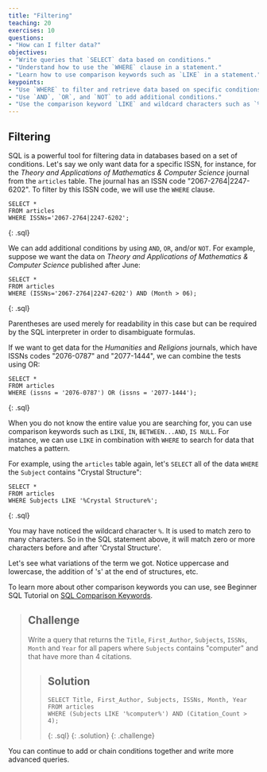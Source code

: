 ```yaml
---
title: "Filtering"
teaching: 20
exercises: 10
questions:
- "How can I filter data?"
objectives:
- "Write queries that `SELECT` data based on conditions."
- "Understand how to use the `WHERE` clause in a statement."
- "Learn how to use comparison keywords such as `LIKE` in a statement."
keypoints:
- "Use `WHERE` to filter and retrieve data based on specific conditions."
- "Use `AND`, `OR`, and `NOT` to add additional conditions."
- "Use the comparison keyword `LIKE` and wildcard characters such as `%` to match patterns."
---
```


## Filtering

SQL is a powerful tool for filtering data in databases based on a set of conditions. Let's say we only want data for a specific ISSN, for instance, for the _Theory and Applications of Mathematics & Computer Science_ journal from the `articles` table. The journal has an ISSN code "2067-2764|2247-6202".  To filter by this ISSN code, we will use the `WHERE` clause.

~~~
SELECT *
FROM articles
WHERE ISSNs='2067-2764|2247-6202';
~~~
{: .sql}


We can add additional conditions by using `AND`, `OR`, and/or `NOT`. For example, suppose we want the data on _Theory and Applications of Mathematics & Computer Science_ published after June:

~~~
SELECT *
FROM articles
WHERE (ISSNs='2067-2764|2247-6202') AND (Month > 06);
~~~
{: .sql}

Parentheses are used merely for readability in this case but can be required by the SQL interpreter in order to disambiguate formulas.

If we want to get data for the *Humanities* and *Religions* journals, which have
ISSNs codes "2076-0787" and "2077-1444", we can combine the tests using OR:

~~~
SELECT *
FROM articles
WHERE (issns = '2076-0787') OR (issns = '2077-1444');
~~~
{: .sql}

When you do not know the entire value you are searching for, you can use comparison keywords such as `LIKE`, `IN`, `BETWEEN...AND`, `IS NULL`. For instance, we can use `LIKE` in combination with `WHERE` to search for data that matches a pattern.

For example, using the `articles` table again, let's `SELECT` all of the data `WHERE` the `Subject` contains "Crystal Structure":

~~~
SELECT *
FROM articles
WHERE Subjects LIKE '%Crystal Structure%';
~~~
{: .sql}

You may have noticed the wildcard character `%`. It is used to match zero to many characters. So in the SQL statement above, it will match zero or more characters before and after 'Crystal Structure'. 

Let's see what variations of the term we got. Notice uppercase and lowercase, the addition of 's' at the end of structures, etc.

To learn more about other comparison keywords you can use, see Beginner SQL Tutorial on [SQL Comparison Keywords](https://beginner-sql-tutorial.com/sql-like-in-operators.htm).


> ## Challenge
> Write a query that returns the `Title`, `First_Author`, `Subjects`, `ISSNs`, `Month` and `Year`
> for all papers where `Subjects` contains "computer" and that have more than 4 citations.
>
> > ## Solution
> > ~~~
> > SELECT Title, First_Author, Subjects, ISSNs, Month, Year
> > FROM articles
> > WHERE (Subjects LIKE '%computer%') AND (Citation_Count > 4);
> > ~~~
> > {: .sql}
> {: .solution}
{: .challenge}

You can continue to add or chain conditions together and write more advanced queries.
